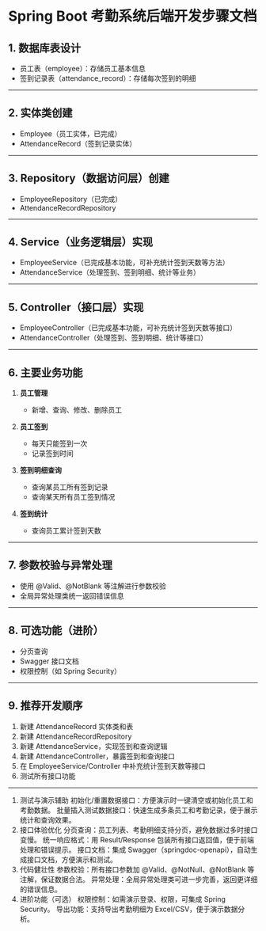 # Spring Boot 考勤系统后端开发步骤文档

## 1. 数据库表设计

- 员工表（employee）：存储员工基本信息
- 签到记录表（attendance_record）：存储每次签到的明细

---

## 2. 实体类创建

- Employee（员工实体，已完成）
- AttendanceRecord（签到记录实体）

---

## 3. Repository（数据访问层）创建

- EmployeeRepository（已完成）
- AttendanceRecordRepository

---

## 4. Service（业务逻辑层）实现

- EmployeeService（已完成基本功能，可补充统计签到天数等方法）
- AttendanceService（处理签到、签到明细、统计等业务）

---

## 5. Controller（接口层）实现

- EmployeeController（已完成基本功能，可补充统计签到天数等接口）
- AttendanceController（处理签到、签到明细、统计等接口）

---

## 6. 主要业务功能

1. **员工管理**
   - 新增、查询、修改、删除员工

2. **员工签到**
   - 每天只能签到一次
   - 记录签到时间

3. **签到明细查询**
   - 查询某员工所有签到记录
   - 查询某天所有员工签到情况

4. **签到统计**
   - 查询员工累计签到天数

---

## 7. 参数校验与异常处理

- 使用 @Valid、@NotBlank 等注解进行参数校验
- 全局异常处理类统一返回错误信息

---

## 8. 可选功能（进阶）

- 分页查询
- Swagger 接口文档
- 权限控制（如 Spring Security）

---

## 9. 推荐开发顺序

1. 新建 AttendanceRecord 实体类和表
2. 新建 AttendanceRecordRepository
3. 新建 AttendanceService，实现签到和查询逻辑
4. 新建 AttendanceController，暴露签到和查询接口
5. 在 EmployeeService/Controller 中补充统计签到天数等接口
6. 测试所有接口功能

---

1. 测试与演示辅助
初始化/重置数据接口：方便演示时一键清空或初始化员工和考勤数据。
批量插入测试数据接口：快速生成多条员工和考勤记录，便于展示统计和查询效果。
2. 接口体验优化
分页查询：员工列表、考勤明细支持分页，避免数据过多时接口变慢。
统一响应格式：用 Result/Response 包装所有接口返回值，便于前端处理和错误提示。
接口文档：集成 Swagger（springdoc-openapi），自动生成接口文档，方便演示和测试。
3. 代码健壮性
参数校验：所有接口参数加 @Valid、@NotNull、@NotBlank 等注解，保证数据合法。
异常处理：全局异常处理类可进一步完善，返回更详细的错误信息。
4. 进阶功能（可选）
权限控制：如需演示登录、权限，可集成 Spring Security。
导出功能：支持导出考勤明细为 Excel/CSV，便于演示数据分析。